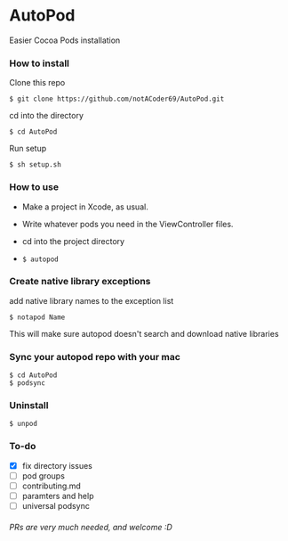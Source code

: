 # AutoPod
Easier Cocoa Pods installation

### How to install
Clone this repo

`$ git clone https://github.com/notACoder69/AutoPod.git`
 
 cd into the directory
 
 `$ cd AutoPod`

Run setup

`$ sh setup.sh`


### How to use

  * Make a project in Xcode, as usual.
  
  * Write whatever pods you need in the ViewController files.
  
  * cd into the project directory
  
  *  `$ autopod`  


### Create native library exceptions
add native library names to the exception list

    $ notapod Name
    
This will make sure autopod doesn't search and download native libraries

### Sync your autopod repo with your mac
   
    $ cd AutoPod
    $ podsync

### Uninstall

    $ unpod


### To-do
 - [x] fix directory issues
 - [ ] pod groups
 - [ ] contributing.md
 - [ ] paramters and help
 - [ ] universal podsync

###### PRs are very much needed, and welcome :D

